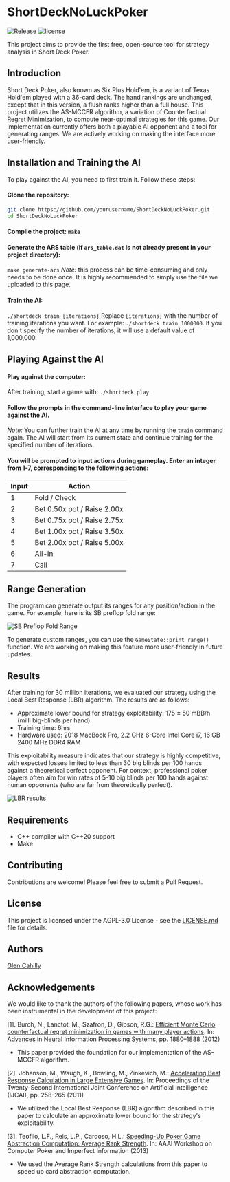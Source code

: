 # ShortDeckNoLuckPoker
![Release](https://img.shields.io/badge/release-v0.0.1-blue)
[![license](https://img.shields.io/github/license/gmc17/ShortDeckNoLuckPoker?style=flat-square)](https://github.com/gmc17/ShortDeckNoLuckPoker/blob/master/LICENSE)

This project aims to provide the first free, open-source tool for strategy analysis in Short Deck Poker.

## Introduction
Short Deck Poker, also known as Six Plus Hold'em, is a variant of Texas Hold'em played with a 36-card deck. The hand rankings are unchanged, except that in this version, a flush ranks higher than a full house. This project utilizes the AS-MCCFR algorithm, a variation of Counterfactual Regret Minimization, to compute near-optimal strategies for this game. Our implementation currently offers both a playable AI opponent and a tool for generating ranges. We are actively working on making the interface more user-friendly.

## Installation and Training the AI
To play against the AI, you need to first train it. Follow these steps:

#### Clone the repository: 
```bash
git clone https://github.com/yourusername/ShortDeckNoLuckPoker.git
cd ShortDeckNoLuckPoker
```

#### Compile the project: ```make```

#### Generate the ARS table (if ```ars_table.dat``` is not already present in your project directory):
```make generate-ars```
*Note:* this process can be time-consuming and only needs to be done once. It is highly recommended to simply use the file we uploaded to this page.

#### Train the AI:
```./shortdeck train [iterations]```
Replace `[iterations]` with the number of training iterations you want. For example:
```./shortdeck train 1000000```.
If you don't specify the number of iterations, it will use a default value of 1,000,000.

## Playing Against the AI

#### Play against the computer:
After training, start a game with:
```./shortdeck play```

#### Follow the prompts in the command-line interface to play your game against the AI.
*Note:* You can further train the AI at any time by running the ```train``` command again. The AI will start from its current state and continue training for the specified number of iterations.

#### You will be prompted to input actions during gameplay. Enter an integer from 1-7, corresponding to the following actions:

| Input | Action                    |
|-------|---------------------------|
| 1     | Fold / Check              |
| 2     | Bet 0.50x pot / Raise 2.00x |
| 3     | Bet 0.75x pot / Raise 2.75x |
| 4     | Bet 1.00x pot / Raise 3.50x |
| 5     | Bet 2.00x pot / Raise 5.00x |
| 6     | All-in                    |
| 7     | Call                      |

## Range Generation
The program can generate output its ranges for any position/action in the game. For example, here is its SB preflop fold range:

![SB Preflop Fold Range](images/sb_preflop_fold_range.png)

To generate custom ranges, you can use the `GameState::print_range()` function. We are working on making this feature more user-friendly in future updates.

## Results
After training for 30 million iterations, we evaluated our strategy using the Local Best Response (LBR) algorithm. The results are as follows:

- Approximate lower bound for strategy exploitability: 175 ± 50 mBB/h (milli big-blinds per hand)
- Training time: 6hrs
- Hardware used: 2018 MacBook Pro, 2.2 GHz 6-Core Intel Core i7, 16 GB 2400 MHz DDR4 RAM

This exploitability measure indicates that our strategy is highly competitive, with expected losses limited to less than 30 big blinds per 100 hands against a theoretical perfect opponent. For context, professional poker players often aim for win rates of 5-10 big blinds per 100 hands against human opponents (who are far from theoretically perfect).

![LBR results](images/lbr_results.png)

## Requirements
* C++ compiler with C++20 support
* Make

## Contributing
Contributions are welcome! Please feel free to submit a Pull Request.

## License
This project is licensed under the AGPL-3.0 License - see the [LICENSE.md](LICENSE.md) file for details.

## Authors
[Glen Cahilly](https://github.com/gmc17)

## Acknowledgements

We would like to thank the authors of the following papers, whose work has been instrumental in the development of this project:

[1]. Burch, N., Lanctot, M., Szafron, D., Gibson, R.G.: [Efficient Monte Carlo counterfactual regret minimization in games with many player actions](https://proceedings.neurips.cc/paper_files/paper/2012/file/3df1d4b96d8976ff5986393e8767f5b2-Paper.pdf). In: Advances in Neural Information Processing Systems, pp. 1880–1888 (2012)
   - This paper provided the foundation for our implementation of the AS-MCCFR algorithm.

[2]. Johanson, M., Waugh, K., Bowling, M., Zinkevich, M.: [Accelerating Best Response Calculation in Large Extensive Games](https://cdn.aaai.org/ocs/ws/ws1014/7083-30526-1-PB.pdf). In: Proceedings of the Twenty-Second International Joint Conference on Artificial Intelligence (IJCAI), pp. 258-265 (2011)
   - We utilized the Local Best Response (LBR) algorithm described in this paper to calculate an approximate lower bound for the strategy's exploitability.

[3]. Teofilo, L.F., Reis, L.P., Cardoso, H.L.: [Speeding-Up Poker Game Abstraction Computation: Average Rank Strength](https://cdn.aaai.org/ocs/ws/ws1014/7083-30526-1-PB.pdf). In: AAAI Workshop on Computer Poker and Imperfect Information (2013)
   - We used the Average Rank Strength calculations from this paper to speed up card abstraction computation.
